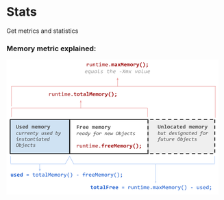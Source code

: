 # Stats
Get metrics and statistics

### Memory metric explained:  
![JVM Memory model](jvm_mem_explained.png)